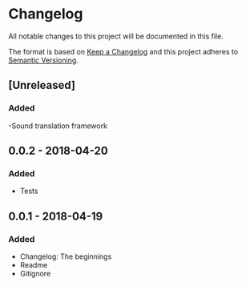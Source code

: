 # Changelog
All notable changes to this project will be documented in this file.

The format is based on [Keep a Changelog](http://keepachangelog.com/en/1.0.0/)
and this project adheres to [Semantic Versioning](http://semver.org/spec/v2.0.0.html).

## [Unreleased]
### Added
-Sound translation framework

## 0.0.2 - 2018-04-20
### Added
- Tests

## 0.0.1 - 2018-04-19
### Added
- Changelog: The beginnings
- Readme
- Gitignore

